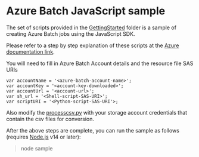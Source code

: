 # Azure Batch JavaScript sample
The set of scripts provided in the [GettingStarted](https://github.com/Azure/azure-batch-samples/tree/master/JavaScript/GettingStarted) folder is a sample of creating Azure Batch jobs using the JavaScript SDK.

Please refer to a step by step explanation of these scripts at the [Azure documentation link](https://docs.microsoft.com/en-us/azure/batch/batch-nodejs-get-started).

You will need to fill in Azure Batch Account details and the resource file SAS URIs

```// Setting up variables specific to Batch & storage account
var accountName = '<azure-batch-account-name>';
var accountKey = '<account-key-downloaded>';
var accountUrl = '<account-url>';
var sh_url = '<Shell-script-SAS-URI>';
var scriptURI = '<Python-script-SAS-URI'>;
```

Also modify the [processcsv.py](https://github.com/Azure/azure-batch-samples/blob/master/Node.js/GettingStarted/processcsv.py) with your storage account credentials that contain the csv files for conversion.

After the above steps are complete, you can run the sample as follows (requires [Node.js](https://nodejs.org/en/) v14 or later):

> node sample